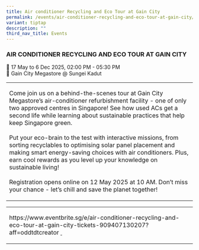 ```yaml
---
title: Air conditioner Recycling and Eco Tour at Gain City
permalink: /events/air-conditioner-recycling-and-eco-tour-at-gain-city/
variant: tiptap
description: ""
third_nav_title: Events
---
```

<h3>AIR CONDITIONER RECYCLING AND ECO TOUR AT GAIN CITY</h3>
<p>📆 17 May to 6 Dec 2025, 02:00 PM - 05:30 PM
<br>📍 Gain City Megastore @ Sungei Kadut
<br>
</p>
<table style="minWidth: 25px">
<colgroup>
<col>
</colgroup>
<tbody>
<tr>
<td rowspan="1" colspan="1">
<p>Come join us on a behind-the-scenes tour at Gain City Megastore’s air-conditioner
refurbishment facility - one of only two approved centres in Singapore!
See how used ACs get a second life while learning about sustainable practices
that help keep Singapore green.
<br>
<br>Put your eco-brain to the test with interactive missions, from sorting
recyclables to optimising solar panel placement and making smart energy-saving
choices with air conditioners. Plus, earn cool rewards as you level up
your knowledge on sustainable living!
<br>
<br>Registration opens online on 12 May 2025 at 10 AM. Don’t miss your chance
- let’s chill and save the planet together!</p>
</td>
</tr>
</tbody>
</table>
<table style="minWidth: 25px">
<colgroup>
<col>
</colgroup>
<tbody>
<tr>
<td rowspan="1" colspan="1">
<p><a rel="noopener noreferrer nofollow" target="_blank">https://www.eventbrite.sg/e/air-conditioner-recycling-and-eco-tour-at-gain-city-tickets-909407130207?aff=oddtdtcreator</a>
<a href="https://www.eventbrite.sg/e/air-conditioner-recycling-and-eco-tour-at-gain-city-tickets-909407130207?aff=oddtdtcreator" rel="noopener noreferrer nofollow" target="_blank">&nbsp;</a>
</p>
</td>
</tr>
</tbody>
</table>
<p></p>